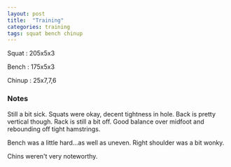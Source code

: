 ```yaml
---
layout: post
title:  "Training"
categories: training
tags: squat bench chinup
---
```


Squat       :   205x5x3

Bench       :   175x5x3

Chinup      :   25x7,7,6

### Notes

Still a bit sick. Squats were okay, decent tightness in hole. Back is pretty
vertical though. Rack is still a bit off. Good balance over midfoot and
rebounding off tight hamstrings.

Bench was a little hard...as well as uneven. Right shoulder was a bit wonky.

Chins weren't very noteworthy.
